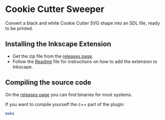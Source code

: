 # Cookie Cutter Sweeper

Convert a black and white Cookie Cutter SVG shape into an SDL file, ready to be printed.

## Installing the Inkscape Extension

- Get the zip file from the [releases page](https://github.com/cwalther/cookie-cutter-sweeper/releases).
- Follow the [Readme](inkscape/readme.txt) file for instructions on how to add the extension to Inkscape.

## Compiling the source code

On the [releases page](https://github.com/cwalther/cookie-cutter-sweeper/releases) you can find binaries for most systems.

If you want to compile yourself the c++ part of the plugin:

```sh
make
```
